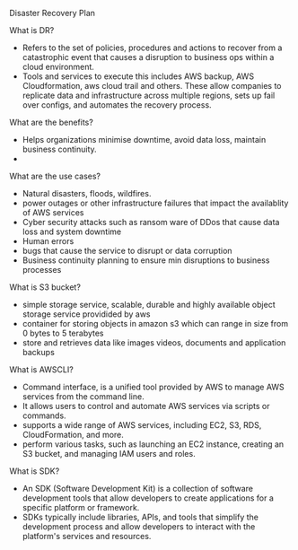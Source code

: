 Disaster Recovery Plan

What is DR?

- Refers to the set of policies, procedures and actions to recover from a catastrophic event that causes a disruption to business ops within a cloud
environment. 
- Tools and services to execute this includes AWS backup, AWS Cloudformation, aws cloud trail and others. These allow companies to replicate data and 
infrastructure across multiple regions, sets up fail over configs, and automates the recovery process. 

What are the benefits?

- Helps organizations minimise downtime, avoid data loss, maintain business continuity.
- 

What are the use cases?

- Natural disasters, floods, wildfires.
- power outages or other infrastructure failures that impact the availablity of AWS services
- Cyber security attacks such as ransom ware of DDos that cause data loss and system downtime
- Human errors
- bugs that cause the service to disrupt or data corruption 
- Business continuity planning to ensure min disruptions to business processes 

What is S3 bucket?

- simple storage service, scalable, durable and highly available object storage service providided by aws
- container for storing objects in amazon s3 which can range in size from 0 bytes to 5 terabytes
- store and retrieves data like images videos, documents and application backups

What is AWSCLI?

- Command interface, is a unified tool provided by AWS to manage AWS services from the command line.
- It allows users to control and automate AWS services via scripts or commands.
- supports a wide range of AWS services, including EC2, S3, RDS, CloudFormation, and more.
- perform various tasks, such as launching an EC2 instance, creating an S3 bucket, and managing IAM users and roles.

What is SDK?
 
- An SDK (Software Development Kit) is a collection of software development tools that allow developers 
to create applications for a specific platform or framework.
- SDKs typically include libraries, APIs, and tools that simplify the development process and allow developers 
to interact with the platform's services and resources.



